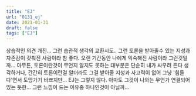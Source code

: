 ```yaml
---
title: "EJ"
url: "0131_ej"
date: 2021-01-31
draft: false
tags: ["EJ"]
---
```

상습적인 의견 개진... 그런 습관적 생각의 교환시도.. 그런 토론을 받아줄수 있는 지성과 자존감이 갖춰진 사람이라 참 좋다. 오랜 기간동안 나에게 익숙해진 사람이라 그런것일까... 아무튼, 토론이란것이 무언지 알지도 못하는 대부분은 단순히 내가 싸우려 든다 생각하거나, 간간히 토론이란걸 알더라도 그걸 받아줄 지성과 사고력이 없어 그냥 '힘들다'면서 도망가기 바쁘지만... EJ는 그렇지 않다. 아마도 그것이 나와는 무언가 연결되어 있는 듯한... 그런 느낌이 드는 이유중 하나인것이 아닐까...
